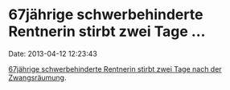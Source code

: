 67jährige schwerbehinderte Rentnerin stirbt zwei Tage \...
==========================================================

Date: 2013-04-12 12:23:43

[67jährige schwerbehinderte Rentnerin stirbt zwei Tage nach der
Zwangsräumung](http://www.berliner-zeitung.de/berlin/zwangsraeumung-reinickendorf-zwangsgeraeumte-rosemarie-f--gestorben,10809148,22349008.html).
